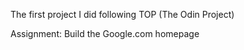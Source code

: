 
The first project I did following TOP (The Odin Project)

Assignment: Build the Google.com homepage